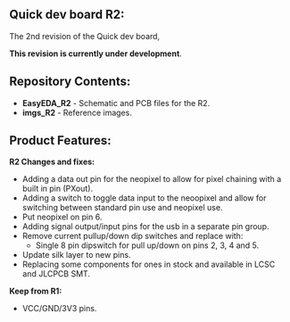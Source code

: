 Quick dev board R2:
-------------------
The 2nd revision of the Quick dev board,

 **This revision is currently under development**.

Repository Contents:
-------------------
* **EasyEDA_R2** - Schematic and PCB files for the R2.
* **imgs_R2** - Reference images.

Product Features:
----------------
**R2 Changes and fixes:**
 - Adding a data out pin for the neopixel to allow for pixel chaining with a built in pin (PXout).
 - Adding a switch to toggle data input to the neoopixel and allow for switching between standard pin use and neopixel use.
 - Put neopixel on pin 6.
 - Adding signal output/input pins for the usb in a separate pin group.
 - Remove current pullup/down dip switches and replace with:
	 - Single 8 pin dipswitch for pull up/down on pins 2, 3, 4 and 5.
 - Update silk layer to new pins.
 - Replacing some components for ones in stock and available in LCSC and JLCPCB SMT.

**Keep from R1:**
 - VCC/GND/3V3 pins.
